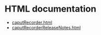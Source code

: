 # HTML documentation

* [caputRecorder.html](https://htmlpreview.github.io/?https://github.com/epics-modules/caputRecorder/blob/master/documentation/caputRecorder.html)
* [caputRecorderReleaseNotes.html](https://htmlpreview.github.io/?https://github.com/epics-modules/caputRecorder/blob/master/documentation/caputRecorderReleaseNotes.html)
